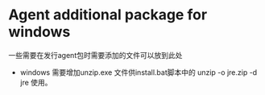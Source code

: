 # Agent additional package for windows

一些需要在发行agent包时需要添加的文件可以放到此处

- windows 需要增加unzip.exe 文件供install.bat脚本中的 unzip -o jre.zip -d jre 使用。
